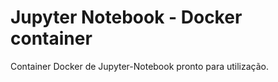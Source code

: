 # Jupyter Notebook - Docker container

Container Docker de Jupyter-Notebook pronto para utilização.

